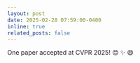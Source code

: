 ```yaml
---
layout: post
date: 2025-02-28 07:59:00-0400
inline: true
related_posts: false
---
```


One paper accepted at CVPR 2025! :blush: :sparkles: :smile:
